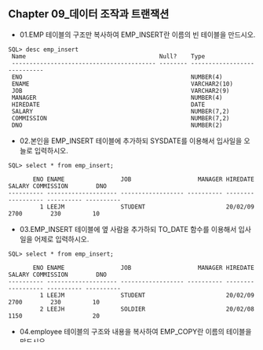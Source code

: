 ## Chapter 09_데이터 조작과 트랜잭션

* 01.EMP 테이블의 구조만 복사하여 EMP_INSERT란 이름의 빈 테이블을 만드시오.
```console
SQL> desc emp_insert
 Name                                      Null?    Type
 ----------------------------------------- -------- ----------------------------
 ENO                                                NUMBER(4)
 ENAME                                              VARCHAR2(10)
 JOB                                                VARCHAR2(9)
 MANAGER                                            NUMBER(4)
 HIREDATE                                           DATE
 SALARY                                             NUMBER(7,2)
 COMMISSION                                         NUMBER(7,2)
 DNO                                                NUMBER(2)
```

* 02.본인을 EMP_INSERT 테이블에 추가하되 SYSDATE를 이용해서 입사일을 오늘로 입력하시오.
```console
SQL> select * from emp_insert;

       ENO ENAME                JOB                   MANAGER HIREDATE     SALARY COMMISSION        DNO
---------- -------------------- ------------------ ---------- -------- ---------- ---------- ----------
         1 LEEJM                STUDENT                       20/02/09       2700        230         10
```

* 03.EMP_INSERT 테이블에 옆 사람을 추가하되 TO_DATE 함수를 이용해서 입사일을 어제로 입력하시오.
```console
SQL> select * from emp_insert;

       ENO ENAME                JOB                   MANAGER HIREDATE     SALARY COMMISSION        DNO
---------- -------------------- ------------------ ---------- -------- ---------- ---------- ----------
         1 LEEJM                STUDENT                       20/02/09       2700        230         10
         2 LEEJH                SOLDIER                       20/02/08       1150                    20
```

* 04.employee 테이블의 구조와 내용을 복사하여 EMP_COPY란 이름의 테이블을 만드시오.
```console
SQL> desc emp_copy
 Name
                                                               Null?    Type
 --------------------------------------------------------------------------------------------------------
 ENO
                                                                        NUMBER(4)
 ENAME
                                                                        VARCHAR2(10)
 JOB
                                                                        VARCHAR2(9)
 MANAGER
                                                                        NUMBER(4)
 HIREDATE
                                                                        DATE
 SALARY
                                                                        NUMBER(7,2)
 COMMISSION
                                                                        NUMBER(7,2)
 DNO
                                                                        NUMBER(2)
```

* 05.사원번호가 7788인 사원의 부서번호를 10번 수정하시오.
```console
SQL> select * from emp_copy where eno=7788;

       ENO ENAME                JOB                   MANAGER HIREDATE     SALARY COMMISSION        DNO
---------- -------------------- ------------------ ---------- -------- ---------- ---------- ----------
      7788 SCOTT                ANALYST                  7566 87/07/13       3000                    10
```

* 06.사원번호 7788의 담당 업무 및 급여를 사원번호 7499의 담당 업무 및 급여와 일치하도록 갱신하시오.
```console
SQL> select * from emp_copy where eno in(7788, 7499);

       ENO ENAME                JOB                   MANAGER HIREDATE     SALARY COMMISSION        DNO
---------- -------------------- ------------------ ---------- -------- ---------- ---------- ----------
      7499 ALLEN                SALESMAN                 7698 81/02/20       1600        300         30
      7788 SCOTT                SALESMAN                 7566 87/07/13       1600                    10
```

* 07.사원번호 7369와 업무가 동일한 모든 사원의 부서번호를 사원 7369의 현재 부서번호로 갱신하시오.
```console
SQL> select * from emp_copy
  2    where dno = (select dno from emp_copy where eno=7369)
  3    and job = (select job from emp_copy where eno=7369);

       ENO ENAME                JOB                   MANAGER HIREDATE     SALARY COMMISSION        DNO
---------- -------------------- ------------------ ---------- -------- ---------- ---------- ----------
      7369 SMITH                CLERK                    7902 80/12/17        800                    20
      7876 ADAMS                CLERK                    7788 87/07/13       1100                    20
      7900 JAMES                CLERK                    7698 81/12/03        950                    20
      7934 MILLER               CLERK                    7782 82/01/23       1300                    20
```

* 08.department 테이블의 구조와 내용을 복사하여 DEPT_COPY란 이름의 테이블을 만드시오.
```console
SQL> select * from dept_copy;

       DNO DNAME                        LOC
---------- ---------------------------- --------------------------
        10 ACCOUNTING                   NEW YORK
        20 RESEARCH                     DALLAS
        30 SALES                        CHICAGO
        40 OPERATIONS                   BOSTON
```

* 09.DEPT_COPY 테이블에서 부서명이 RESEARCH인 부서를 제거하시오.
```console
SQL> select * from dept_copy;

       DNO DNAME                        LOC
---------- ---------------------------- --------------------------
        10 ACCOUNTING                   NEW YORK
        30 SALES                        CHICAGO
        40 OPERATIONS                   BOSTON
```

* 10.DEPT_COPY 테이블에서 부서 번호가 10이거나 40인 부서를 제거하시오.
```console
SQL> select * from dept_copy;

       DNO DNAME                        LOC
---------- ---------------------------- --------------------------
        30 SALES                        CHICAGO
```


## Chapter 10_무결성과 제약 조건

* 01.employee 테이블의 구조를 복사하여 EMP_SAMPLE란 이름의 테이블을 만드시오. 사원 테이블의 사원번호
칼럼에 테이블 레벨로 primary key 제약 조건을 지정하되 제약 조건 이름은 my_emp_pk로 지정하시오.
```console
SQL> select table_name, constraint_name
  2  from user_constraints
  3  where table_name in('EMP_SAMPLE');

TABLE_NAME                                                   CONSTRAINT_NAME
------------------------------------------------------------ ------------------------------
EMP_SAMPLE                                                   MY_EMP_PK
```

* 02.부서 테이블의 부서번호 칼럼에 테이블 레벨로 primary key 제약 조건을 지정하되 제약 조건 이름은 
my_dept_pk로 지정하시오.
```console
SQL> select table_name, constraint_name
  2  from user_constraints
  3  where table_name in('DEPT_SAMPLE');

TABLE_NAME                                                   CONSTRAINT_NAME
------------------------------------------------------------ ------------------------------------------------------------
DEPT_SAMPLE                                                  MY_DEPT_PK
```

* 03.사원 테이블의 부서번호 칼럼에 존재하지 않는 부서의 사원이 배정되지 않도록 외래 키 제약 조건을 지정하되
제약 조건 이름은 my_emp_dept_fk로 지정하시오.
```console
SQL> select table_name, constraint_name
  2  from user_constraints
  3  where table_name in('EMP_SAMPLE');

TABLE_NAME                                                   CONSTRAINT_NAME
------------------------------------------------------------ ------------------------------------------------------------
EMP_SAMPLE                                                   MY_EMP_PK
EMP_SAMPLE                                                   MY_EMP_DEPT_FK
```

* 04.사원 테이블의 커미션 칼럼에 0보다 큰 값만을 입력할 수 있도록 제약 조건을 지정하시오.
```console
SQL> select table_name, constraint_name
  2  from user_constraints
  3  where table_name in('EMP_SAMPLE');

TABLE_NAME                                                   CONSTRAINT_NAME
------------------------------------------------------------ ------------------------------------------------------------
EMP_SAMPLE                                                   MY_EMP_PK
EMP_SAMPLE                                                   MY_EMP_DEPT_FK
EMP_SAMPLE                                                   EMP_COMMISSION__MIN
```
